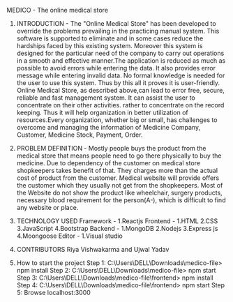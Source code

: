 MEDICO - The online medical store

1. INTRODUCTION - The "Online Medical Store" has been developed to override the problems prevailing in the practicing manual system. This software is supported to eliminate and in some cases reduce the hardships faced by this existing system. Moreover this system is designed for the particular need of the company to carry out operations in a smooth and effective manner.The application is reduced as much as possible to avoid errors while entering the data. It also provides error message while entering invalid data. No formal knowledge is needed for the user to use this system. Thus by this all it proves it is user-friendly. Online Medical Store, as described above,can lead to error free, secure, reliable and fast management system. It can assist the user to concentrate on their other activities. rather to concentrate on the record keeping. Thus it will help organization in better utilization of resources.Every organization, whether big or small, has challenges to overcome and managing the 
information of Medicine Company, Customer, Medicine Stock, Payment, Order.

2. PROBLEM DEFINITION - Mostly people buys the product from the medical store that means people need to go there physically to buy the medicine. Due to dependency of the customer on medical store shopkeepers takes benefit of that. They charges more than the actual cost of product from the customer. Medical website will provide offers the customer which they usually not get from the shopkeepers. Most of the Website do not show the product like wheelchair, surgery products, necessary blood requirement for the person(A-), which is difficult to find any website 
or place.

3. TECHNOLOGY USED
Framework - 1.Reactjs
Frontend - 1.HTML 2.CSS 3.JavaScript 4.Bootstrap
Backend - 1.MongoDB 2.Nodejs 3.Express js 4.Moongoose
Editor - 1.Visual studio

4. CONTRIBUTORS
Riya Vishwakarma and Ujwal Yadav

5. How to start the project
Step 1:  C:\Users\DELL\Downloads\medico-file> npm install
Step 2:  C:\Users\DELL\Downloads\medico-file> npm start
Step 3:  C:\Users\DELL\Downloads\medico-file\frontend> npm install
Step 4:  C:\Users\DELL\Downloads\medico-file\frontend> npm start
Step 5:  Browse localhost:3000
